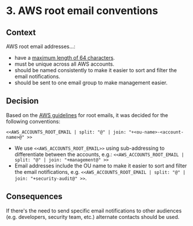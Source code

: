 # 3. AWS root email conventions
[//]: # (TODO: Adapt this ADR to your needs or delete it.)

## Context

AWS root email addresses...:

- have a [maximum length of 64 characters](https://docs.aws.amazon.com/organizations/latest/APIReference/API_Account.html).
- must be unique across all AWS accounts.
- should be named consistently to make it easier to sort and filter the email notifications.
- should be sent to one email group to make management easier.

## Decision

Based on the [AWS guidelines](https://aws.amazon.com/solutions/guidance/establishing-an-initial-foundation-using-control-tower-on-aws/?did=sl_card&trk=sl_card) for root emails, it was decided for the following conventions:

`<<AWS_ACCOUNTS_ROOT_EMAIL | split: "@" | join: "+<ou-name>-<account-name>@" >>`

- We use `<<AWS_ACCOUNTS_ROOT_EMAIL>>` using sub-addressing to differentiate between the accounts, e.g.: `<<AWS_ACCOUNTS_ROOT_EMAIL | split: "@" | join: "+management@" >>`
- Email addresses include the OU name to make it easier to sort and filter the email notifications, e.g. `<<AWS_ACCOUNTS_ROOT_EMAIL | split: "@" | join: "+security-audit@" >>`.

## Consequences

If there's the need to send specific email notifications to other audiences (e.g. developers, security team, etc.) alternate contacts should be used.
